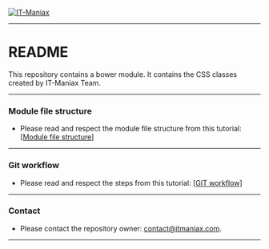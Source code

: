 [![IT-Maniax](http://itmaniax.com/assets/img/itm-logo.png "IT-Maniax")](http://itmaniax.com/ "Visit our website IT-Maniax")

***

# README #

This repository contains a bower module.
It contains the CSS classes created by IT-Maniax Team.

***

### Module file structure ###

+ Please read and respect the module file structure from this tutorial: [[Module file structure](https://docs.google.com/document/d/1UiS2r0h39aF0cVeuA8LIYx4aYw2ZY0-7UVhRBpMfo-o "IT-Maniax module file structure")]

***

### Git workflow ###

+ Please read and respect the steps from this tutorial: [[GIT workflow](https://docs.google.com/document/d/1FVlsaadtFB1JIoSuZJ1zPSf-Gz7_C_bWeaEYc30MICU "IT-Maniax GIT workflow")]

***

### Contact ###

+ Please contact the repository owner: contact@itmaniax.com.

***